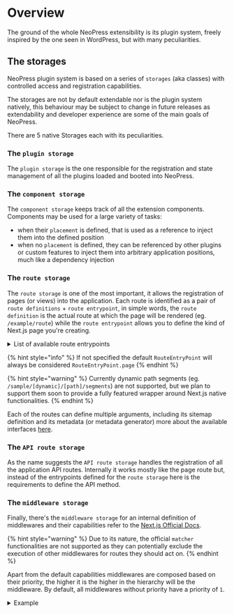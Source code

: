 # Overview

The ground of the whole NeoPress extensibility is its plugin system, freely inspired by the one seen in WordPress, but with many peculiarities.

## The storages

NeoPress plugin system is based on a series of `storages` (aka classes) with controlled access and registration capabilities.&#x20;

The storages are not by default extendable nor is the plugin system natively, this behaviour may be subject to change in future releases as extendability and developer experience are some of the main goals of NeoPress.

There are 5 native Storages each with its peculiarities.

### The `plugin storage`

The `plugin storage` is the one responsible for the registration and state management of all the plugins loaded and booted into NeoPress.

### The `component storage`

The `component storage` keeps track of all the extension components. Components may be used for a large variety of tasks:

* when their `placement` is defined, that is used as a reference to inject them into the defined position
* when no `placement` is defined, they can be referenced by other plugins or custom features to inject them into arbitrary application positions, much like a dependency injection

### The `route storage`

The `route storage` is one of the most important, it allows the registration of pages (or views) into the application. Each route is identified as a pair of `route definitions` + `route entrypoint`, in simple words, the `route definition` is the actual route at which the page will be rendered (eg. `/example/route`) while the `route entrypoint` allows you to define the kind of Next.js page you're creating.&#x20;

<details>

<summary>List of available route entrypoints</summary>

[Check them on GitHub](https://github.com/override-sh/neopress/blob/main/libs/plugin-system/src/lib/interfaces/route-entrypoint.enum.ts)

</details>

{% hint style="info" %}
If not specified the default `RouteEntryPoint` will always be considered `RouteEntryPoint.page`
{% endhint %}

{% hint style="warning" %}
Currently dynamic path segments (eg. `/sample/[dynamic]/[path]/segments`) are not supported, but we plan to support them soon to provide a fully featured wrapper around Next.js native functionalities.
{% endhint %}

Each of the routes can define multiple arguments, including its sitemap definition and its metadata (or metadata generator) more about the available interfaces [here](https://github.com/override-sh/neopress/blob/main/libs/plugin-system/src/lib/interfaces/route-definition.interface.ts).

### The `API route storage`

As the name suggests the `API route storage` handles the registration of all the application API routes. Internally it works mostly like the page route but, instead of the entrypoints defined for the `route storage` here is the requirements to define the API method.

### The `middleware storage`

Finally, there's the `middleware storage` for an internal definition of middlewares and their capabilities refer to the [Next.js Official Docs](https://nextjs.org/docs/app/building-your-application/routing/middleware).

{% hint style="warning" %}
Due to its nature, the official `matcher` functionalities are not supported as they can potentially exclude the execution of other middlewares for routes they should act on.
{% endhint %}

Apart from the default capabilities middlewares are composed based on their priority, the higher it is the higher in the hierarchy will be the middleware. By default, all middlewares without priority have a  priority of `1`.

<details>

<summary>Example</summary>

Assuming there are 3 middlewares defined as follows (other properties except for priority excluded for the sake of simplicity)

```typescript
const MiddlewareA = { priority: 5 }
const MiddlewareB = { priority: 3 }
const MiddlewareC = { priority: 7 }
```

The execution order will be:

* `MiddlewareC`
* `MiddlewareA`
* `MiddlewareB`

If any of `MiddlewareC` or `MiddlewareA` returns without calling the next middleware `MiddlewareB` won't ever be executed

</details>

